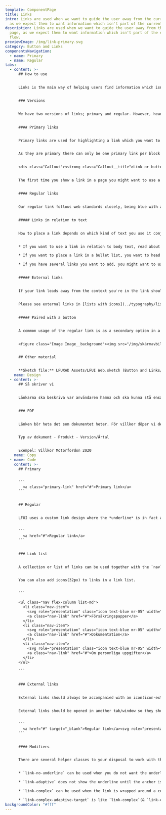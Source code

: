 ```yaml
---
template: ComponentPage
title: Links
intro: Links are used when we want to guide the user away from the current page,
  as we expect them to want information which isn't part of the current flow.
description: Links are used when we want to guide the user away from the current
  page, as we expect them to want information which isn't part of the current
  flow.
previewImage: /img/link-primary.svg
category: Button and Links
componentsNavigation:
  - name: Primary
  - name: Regular
tabs:
  - content: >-
      ## How to use


      Links is the main way of helping users find information which isn't included in the current page/view. Examples of where links can lead are another page on our webpage, a pdf with more info or a link to an external webpage. 


      ### Versions


      We have two versions of links; primary and regular. However, headings can also be links (especially on [cards](../page-content/card)) - this use case is described under [Headings in Typography.](../typography/headings#linked-headline)


      #### Primary links


      Primary links are used for highlighting a link which you want to put extra emphasis on. Examples include repeating a [primary button](buttons#primary-buttons) further down in the page (a pattern which can often be seen on lansforsakringar.se) or as part of a [call out](../page-content/callout). 


      As they are primary there can only be one primary link per block (and preferably page). Layout-wise the primary link is rather "heavy" with an arrow after the text, meaning it should be used sparsely. 


      <div class="Callout"><strong class="Callout__title">Link or button? </strong><p class="Callout__text">The first time you show a link in a page you might want to use a primary button instead to give extra emphasis to the link, especially at the top of pages. The further down you are, the better it is to use link-styling.</p></div>


      The first time you show a link in a page you might want to use a primary button instead to give extra emphasis to the link, especially at the top of pages. The further down you are, the better it is to use link-styling.


      #### Regular links


      Our regular link follows web standards closely, being blue with and underlined. On hover it changes colour to a darker shade of blue. Depending on in which context it is used there are some aspects to consider.


      ##### Links in relation to text


      How to place a link depends on which kind of text you use it conjuction with. We have placed our recommendations in conjunction with the description of the various text types:


      * If you want to use a link in relation to body text, read about how to do it on the [body text-page](../typography/body-text#links-in-body-text). 

      * If you want to place a link in a bullet list, you want to head over to [lists](../typography/lists).

      * If you have several links you want to add, you might want to use a [link list](../typography/lists#link-list) instead.


      ##### External links


      If your link leads away from the context you're in the link should be amended with an external link icon. This includes changing technical environment within Länsförsäkringar's world (like a link in Mina Sidor or a purchase flow leading to lansforsakringar.se ). The icon should come after the link text and links should open in a new tab/window (depending on the user's browser settings).


      Please see external links in [lists with icons](../typography/lists#link-list) for an exception.


      ##### Paired with a button


      A common usage of the regular link is as a secondary option in a flow. In this case the link contrasts a primary button. Depending on what the link does, it is either placed to the far left in height with the primary button (for "backwards"-functionality) or just prior the primary button (for "cancel"-functionality). The image below shows one of the rare cases where both options exist.


      <figure class="Image Image__background"><img src="/img/skärmavbild-2020-03-12-kl.-18.00.19.png" srcset="/img/skärmavbild-2020-03-12-kl.-18.00.19.png 2x" alt="Regular links next to a primary button in a flow where both "backwards" and "cancel"-options exist."><figcaption><div class="Image__caption"></div></figcaption></figure>


      ## Other material


      **Sketch file:** LFUXAD Assets/LFUI Web.sketch (Button and Links/ "Primary link" and "Secondary link")
    name: Design
  - content: >-
      ## Så skriver vi


      Länkarna ska beskriva var användaren hamna och ska kunna stå ensamma. Undvik "Läs mer" och "Klicka här". Kan med fördel vara fler ord (max 7) ur SEO-synpunkt om de ligger på publik webbplats.


      ### PDF


      Länken bör heta det som dokumentet heter. För villkor döper vi dem till: 


      Typ av dokument - Produkt - Version/Årtal


      Exempel: Villkor Motorfordon 2020
    name: Copy
  - name: Code
    content: >-
      ## Primary


      ```
        <a class="primary-link" href="#">Primary link</a>
      ```


      ## Regular


      LFUI uses a custom link design where the *underline* is in fact a background-image, placed below the text. The link styling is added when an anchor tag has a `href`-value. 


      ```
        <a href="#">Regular link</a>
      ```


      ### Link list


      A collection or list of links can be used together with the `nav` class on their parent to gather the links in a list for easy overview. Use the `<nav>` html element where the links are a part of the main navigation.


      You can also add icons(32px) to links in a link list.


      ```

      <ul class="nav flex-column list-md">
        <li class="nav-item">
          <svg role="presentation" class="icon text-blue mr-05" width="32" height="32"><use xlink:href="#icon-pdf-doc-32"></use></svg>
          <a class="nav-link" href="#">Försäkringspapper</a>
        </li>
        <li class="nav-item">
          <svg role="presentation" class="icon text-blue mr-05" width="32" height="32"><use xlink:href="#icon-pdf-doc-32"></use></svg>
          <a class="nav-link" href="#">Dokumentation</a>
        </li>
        <li class="nav-item">
          <svg role="presentation" class="icon text-blue mr-05" width="32" height="32"><use xlink:href="#icon-pdf-doc-32"></use></svg>
          <a class="nav-link" href="#">Om personliga uppgifter</a>
        </li>
      </ul>

      ```


      ### External links


      External links should always be accompanied with an icon(icon-external-link-20) after it, except in Link list then it should be placed before the link and icon-external-link-32 should be used.


      External links should be opened in another tab/window so they should have the target attribute set to **_blank.**


      ```
        <a href="#" target="_blank">Regular link</a><svg role="presentation" class="text-blue icon-right icon  icon-nudge-up-01" width="20" height="20"><use xlink:href="#icon-external-link-20"></use></svg>
      ```


      #### Modifiers


      There are several helper classes to your disposal to work with this link styling.


      * `link-no-underline` can be used when you do not want the underline.

      * `link-adaptive` does not show the underline until the anchor is interacted with.

      * `link-complex` can be used when the link is wrapped around a container and you want the correct link behavior on a targeted element within the container.

      * `link-complex-adaptive-target` is like `link-complex`(& `link-complex-target`), but the link does not get the default link styling, and instead gets the adaptive, inherit styling. Used mainly in the header and footer components.
backgroundColor: "#fff"
---
```

